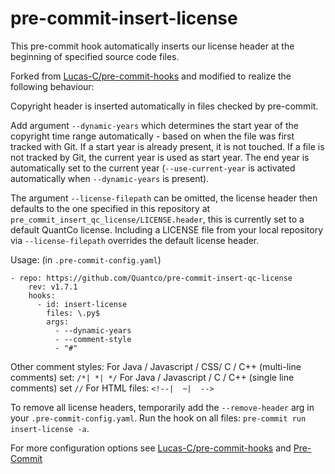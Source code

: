 # pre-commit-insert-license
This pre-commit hook automatically inserts our license header at the beginning of specified source code files.

Forked from [Lucas-C/pre-commit-hooks](https://github.com/Lucas-C/pre-commit-hooks) and modified to realize the following behaviour:

Copyright header is inserted automatically in files checked by pre-commit.

Add argument `--dynamic-years` which determines the start year of the copyright time range automatically - based on when
the file was first tracked with Git. If a start year is already present, it is not touched.
If a file is not tracked by Git, the current year is used as start year.
The end year is automatically set to the current year
(`--use-current-year` is activated automatically when `--dynamic-years` is present).

The argument `--license-filepath` can be omitted, the license header then defaults to the one specified in this repository at `pre_commit_insert_qc_license/LICENSE.header`,
this is currently set to a default QuantCo license.
Including a LICENSE file from your local repository via `--license-filepath` overrides the default license header.

Usage: (in `.pre-commit-config.yaml`)

```
- repo: https://github.com/Quantco/pre-commit-insert-qc-license
    rev: v1.7.1
    hooks:
      - id: insert-license
        files: \.py$
        args:
          - --dynamic-years
          - --comment-style
          - "#"
```

Other comment styles:
For Java / Javascript / CSS/ C / C++ (multi-line comments) set: `/*| *| */`
For Java / Javascript / C / C++ (single line comments) set `//`
For HTML files: `<!--|  ~|  -->`

To remove all license headers, temporarily add the `--remove-header` arg in
your `.pre-commit-config.yaml`. Run the hook on all files: `pre-commit run insert-license -a`.

For more configuration options see [Lucas-C/pre-commit-hooks](https://github.com/Lucas-C/pre-commit-hooks) and [Pre-Commit](https://pre-commit.com/)
